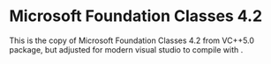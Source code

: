 # Microsoft Foundation Classes 4.2
This is the copy of Microsoft Foundation Classes 4.2 from VC++5.0 package, but adjusted for modern visual studio to compile with .
